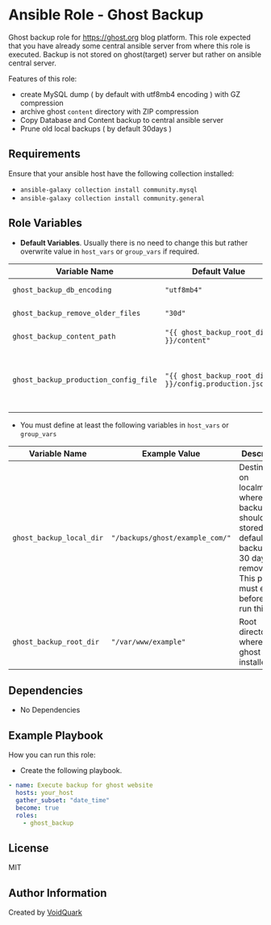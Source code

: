 # Ansible Role - Ghost Backup

Ghost backup role for https://ghost.org blog platform. This role expected that you have already some central ansible server from where this role is executed. Backup is not stored on ghost(target) server but rather on ansible central server.

 Features of this role:
- create MySQL dump ( by default with utf8mb4 encoding ) with GZ compression
- archive ghost `content` directory with ZIP compression
- Copy Database and Content backup to central ansible server
- Prune old local backups ( by default 30days )

## Requirements

Ensure that your ansible host have the following collection installed:
- `ansible-galaxy collection install community.mysql`
- `ansible-galaxy collection install community.general`

## Role Variables

- **Default Variables**. Usually there is no need to change this but rather overwrite value in `host_vars` or `group_vars` if required.

| Variable Name  | Default Value | Description
| ----------- | ----------- | ----------- |
| `ghost_backup_db_encoding` | `"utf8mb4"` | Encoding mode to use for MySQL dump.
| `ghost_backup_remove_older_files` | `"30d"` | Remove local backup older than 30days.
| `ghost_backup_content_path` | `"{{ ghost_backup_root_dir }}/content"` | Ghost website content path.
| `ghost_backup_production_config_file` | `"{{ ghost_backup_root_dir }}/config.production.json"` | Ghost `config.production.json`. Required for role to extract DB name, DB Username, DB Password.

- You must define at least the following variables in `host_vars` or `group_vars`

| Variable Name  | Example Value | Description
| ----------- | ----------- | ----------- |
| `ghost_backup_local_dir` | `"/backups/ghost/example_com/"` | Destination on localmachine where backup should be stored. By default older backup than 30 days is removed. This path must exist before you run this role !
| `ghost_backup_root_dir` | `"/var/www/example"` | Root directory where your ghost app is installed.

## Dependencies

- No Dependencies

## Example Playbook

How you can run this role:

- Create the following playbook.
```yaml
- name: Execute backup for ghost website
  hosts: your_host
  gather_subset: "date_time"
  become: true
  roles:
    - ghost_backup
```
## License

MIT
## Author Information

Created by [VoidQuark](https://voidquark.com)
